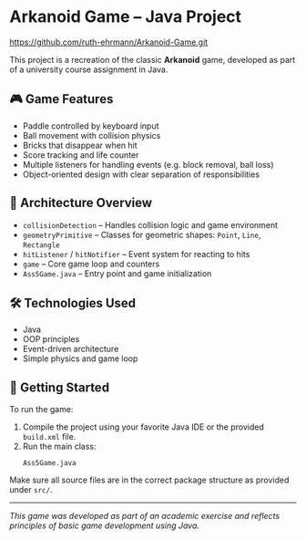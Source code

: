 # Arkanoid Game – Java Project
https://github.com/ruth-ehrmann/Arkanoid-Game.git

This project is a recreation of the classic **Arkanoid** game, developed as part of a university course assignment in Java.

## 🎮 Game Features

- Paddle controlled by keyboard input
- Ball movement with collision physics
- Bricks that disappear when hit
- Score tracking and life counter
- Multiple listeners for handling events (e.g. block removal, ball loss)
- Object-oriented design with clear separation of responsibilities

## 🧱 Architecture Overview

- `collisionDetection` – Handles collision logic and game environment
- `geometryPrimitive` – Classes for geometric shapes: `Point`, `Line`, `Rectangle`
- `hitListener` / `hitNotifier` – Event system for reacting to hits
- `game` – Core game loop and counters
- `Ass5Game.java` – Entry point and game initialization

## 🛠 Technologies Used

- Java
- OOP principles
- Event-driven architecture
- Simple physics and game loop

## 🚀 Getting Started

To run the game:

1. Compile the project using your favorite Java IDE or the provided `build.xml` file.
2. Run the main class:
   ```
   Ass5Game.java
   ```

Make sure all source files are in the correct package structure as provided under `src/`.

---

*This game was developed as part of an academic exercise and reflects principles of basic game development using Java.*

